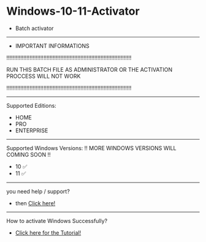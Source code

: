 # Windows-10-11-Activator

- Batch activator
-----------------------------
- IMPORTANT INFORMATIONS

!!!!!!!!!!!!!!!!!!!!!!!!!!!!!!!!!!!!!!!!!!!!!!!!!!!!!!!!!!!!!!!!!!!!!!!!!!!!!!!!!


RUN THIS BATCH FILE AS ADMINISTRATOR OR THE ACTIVATION PROCCESS WILL NOT WORK


!!!!!!!!!!!!!!!!!!!!!!!!!!!!!!!!!!!!!!!!!!!!!!!!!!!!!!!!!!!!!!!!!!!!!!!!!!!!!!!!!

-----------------------------
Supported Editions:
- HOME
- PRO
- ENTERPRISE
-----------------------------
Supported Windows Versions:
!! MORE WINDOWS VERSIONS WILL COMING SOON !!
- 10 ✅
- 11 ✅
----------------------------

you need help / support?
- then [Click here!](https://dc.cerya.de)
---------------------------
How to activate Windows Successfully?
- [Click here for the Tutorial!](https://youtu.be/zX5JywceVj8)
